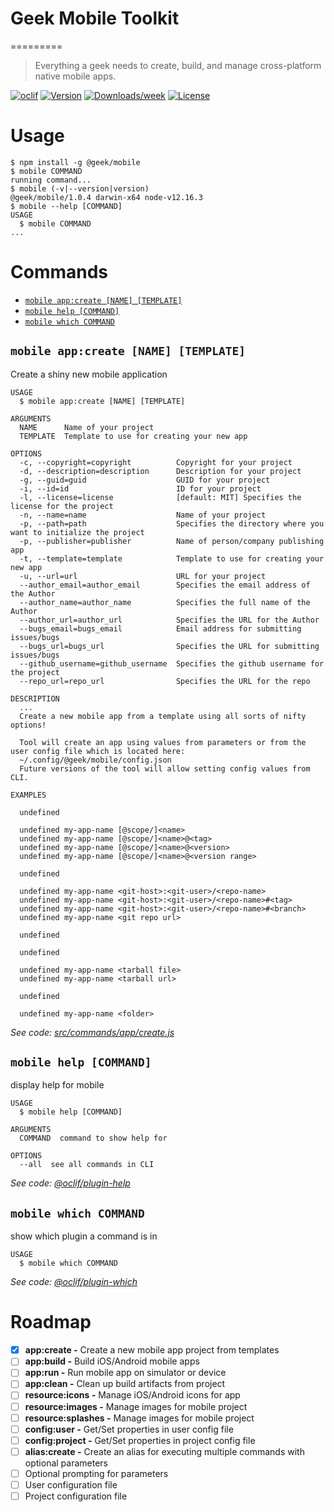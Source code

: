 # Geek Mobile Toolkit
=========
> Everything a geek needs to create, build, and manage cross-platform native mobile apps.


[![oclif](https://img.shields.io/badge/cli-oclif-brightgreen.svg)](https://oclif.io)
[![Version](https://img.shields.io/npm/v/@geek/mobile.svg)](https://npmjs.org/package/@geek/mobile)
[![Downloads/week](https://img.shields.io/npm/dw/@geek/mobile.svg)](https://npmjs.org/package/@geek/mobile)
[![License](https://img.shields.io/npm/l/@geek/mobile.svg)](https://github.com/brentonhouse/geek-mobile/blob/master/package.json)


# Usage
<!-- usage -->
```sh-session
$ npm install -g @geek/mobile
$ mobile COMMAND
running command...
$ mobile (-v|--version|version)
@geek/mobile/1.0.4 darwin-x64 node-v12.16.3
$ mobile --help [COMMAND]
USAGE
  $ mobile COMMAND
...
```
<!-- usagestop -->

# Commands
<!-- commands -->
* [`mobile app:create [NAME] [TEMPLATE]`](#mobile-appcreate-name-template)
* [`mobile help [COMMAND]`](#mobile-help-command)
* [`mobile which COMMAND`](#mobile-which-command)

## `mobile app:create [NAME] [TEMPLATE]`

Create a shiny new mobile application

```
USAGE
  $ mobile app:create [NAME] [TEMPLATE]

ARGUMENTS
  NAME      Name of your project
  TEMPLATE  Template to use for creating your new app

OPTIONS
  -c, --copyright=copyright          Copyright for your project
  -d, --description=description      Description for your project
  -g, --guid=guid                    GUID for your project
  -i, --id=id                        ID for your project
  -l, --license=license              [default: MIT] Specifies the license for the project
  -n, --name=name                    Name of your project
  -p, --path=path                    Specifies the directory where you want to initialize the project
  -p, --publisher=publisher          Name of person/company publishing app
  -t, --template=template            Template to use for creating your new app
  -u, --url=url                      URL for your project
  --author_email=author_email        Specifies the email address of the Author
  --author_name=author_name          Specifies the full name of the Author
  --author_url=author_url            Specifies the URL for the Author
  --bugs_email=bugs_email            Email address for submitting issues/bugs
  --bugs_url=bugs_url                Specifies the URL for submitting issues/bugs
  --github_username=github_username  Specifies the github username for the project
  --repo_url=repo_url                Specifies the URL for the repo

DESCRIPTION
  ...
  Create a new mobile app from a template using all sorts of nifty options!

  Tool will create an app using values from parameters or from the user config file which is located here:  
  ~/.config/@geek/mobile/config.json
  Future versions of the tool will allow setting config values from CLI.

EXAMPLES

  undefined

  undefined my-app-name [@scope/]<name>
  undefined my-app-name [@scope/]<name>@<tag>
  undefined my-app-name [@scope/]<name>@<version>
  undefined my-app-name [@scope/]<name>@<version range>

  undefined

  undefined my-app-name <git-host>:<git-user>/<repo-name>
  undefined my-app-name <git-host>:<git-user>/<repo-name>#<tag>
  undefined my-app-name <git-host>:<git-user>/<repo-name>#<branch>
  undefined my-app-name <git repo url>

  undefined

  undefined

  undefined my-app-name <tarball file>
  undefined my-app-name <tarball url>

  undefined

  undefined my-app-name <folder>
```

_See code: [src/commands/app/create.js](https://github.com/brentonhouse/geek-mobile/blob/v1.0.4/src/commands/app/create.js)_

## `mobile help [COMMAND]`

display help for mobile

```
USAGE
  $ mobile help [COMMAND]

ARGUMENTS
  COMMAND  command to show help for

OPTIONS
  --all  see all commands in CLI
```

_See code: [@oclif/plugin-help](https://github.com/oclif/plugin-help/blob/v3.2.0/src/commands/help.ts)_

## `mobile which COMMAND`

show which plugin a command is in

```
USAGE
  $ mobile which COMMAND
```

_See code: [@oclif/plugin-which](https://github.com/oclif/plugin-which/blob/v1.0.3/src/commands/which.ts)_
<!-- commandsstop -->

# Roadmap

- [x] **app:create -** Create a new mobile app project from templates
- [ ] **app:build -** Build iOS/Android mobile apps
- [ ] **app:run -** Run mobile app on simulator or device
- [ ] **app:clean -** Clean up build artifacts from project
- [ ] **resource:icons -** Manage iOS/Android icons for app
- [ ] **resource:images -** Manage images for mobile project
- [ ] **resource:splashes -** Manage images for mobile project
- [ ] **config:user -** Get/Set properties in user config file
- [ ] **config:project -** Get/Set properties in project config file
- [ ] **alias:create -** Create an alias for executing multiple commands with optional parameters
- [ ] Optional prompting for parameters
- [ ] User configuration file
- [ ] Project configuration file
